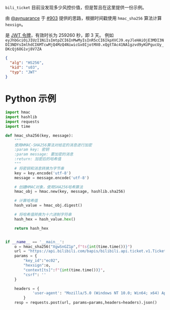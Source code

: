 `bili_ticket` 目前没发现多少风控价值，但是暂且在这里提供一份示例。

由 [@aynuarance](https://github.com/aynuarance) 于 [#903](https://github.com/SocialSisterYi/bilibili-API-collect/issues/903) 提供的思路，根据时间戳使用 `hmac_sha256` 算法计算 `hexsign`。


是 [JWT 令牌](https://jwt.io/)，有效时长为 259260 秒，即 3 天。
例如 `eyJhbGciOiJIUzI1NiIsImtpZCI6InMwMyIsInR5cCI6IkpXVCJ9.eyJleHAiOjE3MDI3NDI3NDYsImlhdCI6MTcwMjQ4MzQ4NiwicGx0IjotMX0.xQgtTAc41NA1gzvd9yKUPgucUy_DKcQj6OG1vj8V7ZA`

```json
{
  "alg": "HS256",
  "kid": "s03",
  "typ": "JWT"
}
```

# Python 示例

```python
import hmac
import hashlib
import requests
import time

def hmac_sha256(key, message):
    """
    使用HMAC-SHA256算法对给定的消息进行加密
    :param key: 密钥
    :param message: 要加密的消息
    :return: 加密后的哈希值
    """
    # 将密钥和消息转换为字节串
    key = key.encode('utf-8')
    message = message.encode('utf-8')

    # 创建HMAC对象，使用SHA256哈希算法
    hmac_obj = hmac.new(key, message, hashlib.sha256)

    # 计算哈希值
    hash_value = hmac_obj.digest()

    # 将哈希值转换为十六进制字符串
    hash_hex = hash_value.hex()

    return hash_hex


if __name__ == '__main__':
    o = hmac_sha256("XgwSnGZ1p",f"ts{int(time.time())}")
    url = "https://api.bilibili.com/bapis/bilibili.api.ticket.v1.Ticket/GenWebTicket"
    params = {
        "key_id":"ec02",
        "hexsign":o,
        "context[ts]":f"{int(time.time())}",
        "csrf": ''
    }

    headers = {
            'user-agent': "Mozilla/5.0 (Windows NT 10.0; Win64; x64) AppleWebKit/537.36 (KHTML, like Gecko) Chrome/120.0.0.0 Safari/537.36 Edg/120.0.0.0"
        }
    resp = requests.post(url, params=params,headers=headers).json()
```